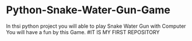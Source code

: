 # Python-Snake-Water-Gun-Game
In thsi python project you will able to play Snake Water Gun with Computer 
You will have a fun by this Game.
#IT IS MY FIRST REPOSITORY
